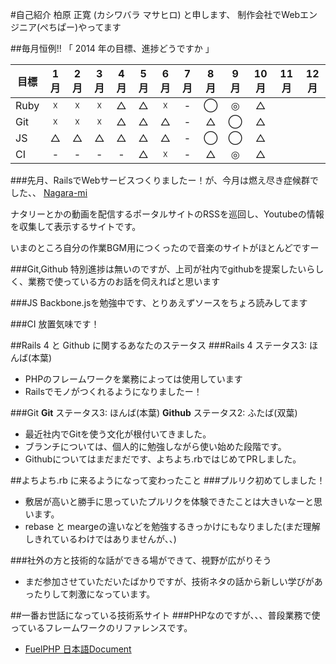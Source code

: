 #自己紹介
柏原 正寛 (カシワバラ マサヒロ) と申します、
制作会社でWebエンジニア(ぺちぱー)やってます

##毎月恒例!! 「 2014 年の目標、進捗どうですか 」

| 目標 | 1月 | 2月 | 3月 | 4月 | 5月 | 6月 | 7月 | 8月 | 9月 | 10月 | 11月 | 12月 |
| ---- |:---:|:---:|:---:|:---:|:---:|:---:|:---:|:---:|:---:|:---:|:---:|:---:|
|Ruby|☓|☓|☓|△|△|☓|-|◯|◎|△|||
|Git|☓|☓|☓|△|△|△|-|△|◯|△|||
|JS|△|△|△|△|△|△|-|◯|◯|△|||
|CI|-|-|-|-|△|☓|-|△|◎|△|||

###先月、RailsでWebサービスつくりましたー！が、今月は燃え尽き症候群でした、、
[Nagara-mi](http://nagara-mi.jp/)

ナタリーとかの動画を配信するポータルサイトのRSSを巡回し、Youtubeの情報を収集して表示するサイトです。

いまのところ自分の作業BGM用につくったので音楽のサイトがほとんどですー


###Git,Github
特別進捗は無いのですが、上司が社内でgithubを提案したいらしく、業務で使っている方のお話を伺えればと思います


###JS
Backbone.jsを勉強中です、とりあえずソースをちょろ読みしてます

###CI
放置気味です！


##Rails 4 と Github に関するあなたのステータス
###Rails 4
ステータス3: ほんば(本葉)
- PHPのフレームワークを業務によっては使用しています
- Railsでモノがつくれるようになりましたー！

###Git
**Git** ステータス3: ほんば(本葉)
**Github** ステータス2: ふたば(双葉)
- 最近社内でGitを使う文化が根付いてきました。
- ブランチについては、個人的に勉強しながら使い始めた段階です。
- Githubについてはまだまだです、よちよち.rbではじめてPRしました。

##よちよち.rb に来るようになって変わったこと
###プルリク初めてしました！
- 敷居が高いと勝手に思っていたプルリクを体験できたことは大きいなーと思います。
- rebase と meargeの違いなどを勉強するきっかけにもなりました(まだ理解しきれているわけではありませんが、、)


###社外の方と技術的な話ができる場ができて、視野が広がりそう
- まだ参加させていただいたばかりですが、技術ネタの話から新しい学びがあったりして刺激になっています。


##一番お世話になっている技術系サイト
###PHPなのですが、、、普段業務で使っているフレームワークのリファレンスです。
- [FuelPHP 日本語Document](http://fuelphp.jp/)
